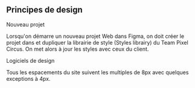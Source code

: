 
## Principes de design

Nouveau projet

Lorsqu'on démarre un nouveau projet Web dans Figma, on doit créer le projet dans et dupliquer la librairie de style (Styles librairy) du Team Pixel Circus. On met alors à jour les styles avec ceux du client.

Logiciels de design



Tous les espacements du site suivent les multiples de 8px avec quelques exceptions à 4px.
